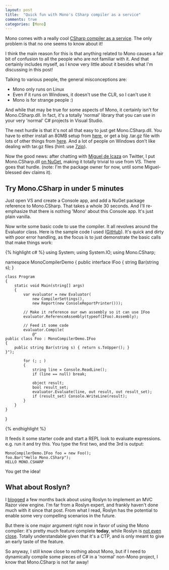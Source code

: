 ```yaml
---
layout: post
title:  "Quick fun with Mono's CSharp compiler as a service"
comments: true
categories: [Mono]
---
```



Mono comes with a really cool [CSharp compiler as a service](http://www.mono-project.com/CSharp_Compiler). The only problem is that no one seems to know about it!

I think the main reason for this is that anything related to Mono causes a fair bit of confusion to all the people who are not familiar with it. And that certainly includes myself, as I know very little about it besides what I'm discussing in this post!

Talking to various people, the general misconceptions are:

- Mono only runs on Linux  
- Even if it runs on Windows, it doesn't use the CLR, so I can't use it  
- Mono is for strange people :)




And while that may be true for some aspects of Mono, it certainly isn't for Mono.CSharp.dll. In fact, it's a totally 'normal' library that you can use in your very 'normal' C# projects in Visual Studio.

The next hurdle is that it's not all that easy to just get Mono.CSharp.dll. You have to either install an 80MB setup from [here](http://www.go-mono.com/mono-downloads/download.html), or get a big .tar.gz file with lots of other things from [here](http://mono.ximian.com/daily/monocharge-latest.tar.gz). And a lot of people on Windows don't like dealing with tar.gz files (hint: use [7zip](http://www.7-zip.org/)).

Now the good news: after chatting with [Miguel de Icaza](https://twitter.com/#!/migueldeicaza) on Twitter, I put Mono.CSharp.dll [on NuGet](https://nuget.org/packages/Mono.CSharp), making it totally trivial to use from VS. There goes that hurdle. (note: I'm the package owner for now, until some Miguel-blessed dev claims it).

## Try Mono.CSharp in under 5 minutes

Just open VS and create a Console app, and add a NuGet package reference to Mono.CSharp. That takes a whole 30 seconds. And I'll re-emphasize that there is nothing 'Mono' about this Console app. It's just plain vanilla.

Now write some basic code to use the compiler. It all revolves around the Evaluator class. Here is the sample code I used ([GitHub](https://github.com/davidebbo/MonoCompilerDemo)). It's quick and dirty with poor error handling, as the focus is to just demonstrate the basic calls that make things work:

{% highlight c# %}
using System;
using System.IO;
using Mono.CSharp;

namespace MonoCompilerDemo
{
    public interface IFoo { string Bar(string s); }

    class Program
    {
        static void Main(string[] args)
        {
            var evaluator = new Evaluator(
                new CompilerSettings(),
                new Report(new ConsoleReportPrinter()));

            // Make it reference our own assembly so it can use IFoo
            evaluator.ReferenceAssembly(typeof(IFoo).Assembly);

            // Feed it some code
            evaluator.Compile(
                @"
    public class Foo : MonoCompilerDemo.IFoo
    {
        public string Bar(string s) { return s.ToUpper(); }
    }");

            for (; ; )
            {
                string line = Console.ReadLine();
                if (line == null) break;

                object result;
                bool result_set;
                evaluator.Evaluate(line, out result, out result_set);
                if (result_set) Console.WriteLine(result);
            }
        }
    }
}

{% endhighlight %}

It feeds it some starter code and start a REPL look to evaluate expressions. e.g. run it and try this. You type the first two, and the 3rd is output:

```
MonoCompilerDemo.IFoo foo = new Foo();
foo.Bar("Hello Mono.CSharp");
HELLO MONO.CSHARP

```

You get the idea!

## What about Roslyn?

I [blogged](http://blog.davidebbo.com/2011/10/using-roslyn-to-implement-mvc-razor.html) a few months back about using Roslyn to implement an MVC Razor view engine. I'm far from a Roslyn expert, and frankly haven't done much with it since that post. From what I read, Roslyn has the potential to enable some very compelling scenarios in the future.

But there is one major argument right now in favor of using the Mono compiler: it's pretty much feature complete **today**, while Roslyn is [not even close](http://social.msdn.microsoft.com/Forums/en-US/roslyn/thread/f5adeaf0-49d0-42dc-861b-0f6ffd731825). Totally understandable given that it's a CTP, and is only meant to give an early taste of the feature.

So anyway, I still know close to nothing about Mono, but if I need to dynamically compile some pieces of C# in a 'normal' non-Mono project, I know that Mono.CSharp is not far away!


